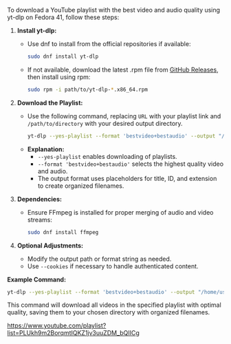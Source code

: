 To download a YouTube playlist with the best video and audio quality using yt-dlp on Fedora 41, follow these steps:

1. **Install yt-dlp:**
   - Use dnf to install from the official repositories if available:
     ```bash
     sudo dnf install yt-dlp
     ```
   - If not available, download the latest .rpm file from [GitHub Releases](https://github.com/yt-dlp/yt-dlp/releases), then install using rpm:
     ```bash
     sudo rpm -i path/to/yt-dlp-*.x86_64.rpm
     ```

2. **Download the Playlist:**
   - Use the following command, replacing `URL` with your playlist link and `/path/to/directory` with your desired output directory.
     ```bash
     yt-dlp --yes-playlist --format 'bestvideo+bestaudio' --output "/path/to/directory/%(title)s-%(id)s.%(ext)s" URL
     ```
   - **Explanation:**
     - `--yes-playlist` enables downloading of playlists.
     - `--format 'bestvideo+bestaudio'` selects the highest quality video and audio.
     - The output format uses placeholders for title, ID, and extension to create organized filenames.

3. **Dependencies:**
   - Ensure FFmpeg is installed for proper merging of audio and video streams:
     ```bash
     sudo dnf install ffmpeg
     ```

4. **Optional Adjustments:**
   - Modify the output path or format string as needed.
   - Use `--cookies` if necessary to handle authenticated content.

**Example Command:**
```bash
yt-dlp --yes-playlist --format 'bestvideo+bestaudio' --output "/home/user/Downloads/%(title)s-%(id)s.%(ext)s" https://youtube.com/playlist/PLxyz123
```

This command will download all videos in the specified playlist with optimal quality, saving them to your chosen directory with organized filenames.

https://www.youtube.com/playlist?list=PLUkh9m2BorqmtIQKZ1jv3uuZDM_bQIICg